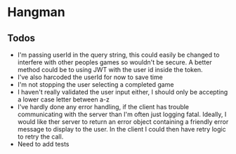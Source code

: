 # Hangman

## Todos

* I'm passing userId in the query string, this could easily be changed to interfere with other peoples games so wouldn't be secure. A better method could be to using JWT with the user id inside the token.
* I've also harcoded the userId for now to save time
* I'm not stopping the user selecting a completed game
* I haven't really validated the user input either, I should only be accepting a lower case letter between a-z 
* I've hardly done any error handling, if the client has trouble communicating with the server than I'm often just logging fatal. Ideally, I would like ther server to return an error object containing a friendly error message to display to the user. In the client I could then have retry logic to retry the call.
* Need to add tests
